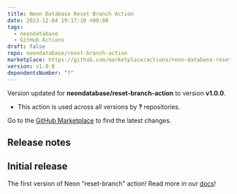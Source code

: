 ```yaml
---
title: Neon Database Reset Branch Action
date: 2023-12-04 19:17:10 +00:00
tags:
  - neondatabase
  - GitHub Actions
draft: false
repo: neondatabase/reset-branch-action
marketplace: https://github.com/marketplace/actions/neon-database-reset-branch-action
version: v1.0.0
dependentsNumber: "?"
---
```



Version updated for **neondatabase/reset-branch-action** to version **v1.0.0**.
- This action is used across all versions by **?** repositories.

Go to the [GitHub Marketplace](https://github.com/marketplace/actions/neon-database-reset-branch-action) to find the latest changes.

## Release notes

## Initial release
The first version of Neon "reset-branch" action!
Read more in our [docs](https://neon.tech/docs/manage/branches)!
